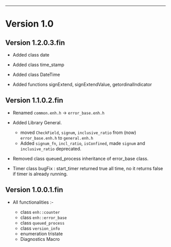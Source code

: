 
[//]: # (\page Release Notes)


-------------------------------------------------------------------------------

# Version 1.0

## Version 1.2.0.3.fin

* Added class date
* Added class time_stamp
* Added class DateTime

* Added functions signExtend, signExtendValue, getordinalIndicator

## Version 1.1.0.2.fin

* Renamed `common.enh.h` -> `error_base.enh.h`

* Added Library General.
	* moved	`CheckField`, `signum`, `inclusive_ratio` from (now) 
	`error_base.enh.h` to `general.enh.h`
	* Added `signum_fn`, `incl_ratio`, `isConfined`, made `signum` and 
	`inclusive_ratio` deprecated.

* Removed class queued_process inheritance of error_base class.

* Timer class bugFix : start_timer returned true all time, no it returns 
false if timer is already running.


## Version 1.0.0.1.fin

* All functionalities :- 

	* class `enh::counter`
	* class `enh::error_base`
	* class `queued_process`
	* class `version_info`
	* enumeration tristate
	* Diagnostics Macro

